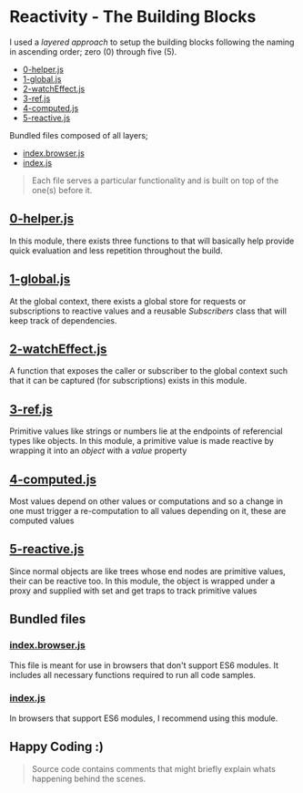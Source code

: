 
# Reactivity - The Building Blocks

I used a _layered approach_ to setup the building blocks following the naming in ascending order; zero (0) through five (5).

- [0-helper.js](./0-helper.js)
- [1-global.js](./1-global.js)
- [2-watchEffect.js](./2-watchEffect.js)
- [3-ref.js](./3-ref.js)
- [4-computed.js](./4-computed.js)
- [5-reactive.js](./5-reactive.js)

Bundled files composed of all layers;
- [index.browser.js](./index.browser.js)
- [index.js](./index.js)

> Each file serves a particular functionality and is built on top of the one(s) before it.

## [0-helper.js](./0-helper.js)

In this module, there exists three functions to that will basically help provide quick evaluation and less repetition throughout the build.

## [1-global.js](./1-global.js)

At the global context, there exists a global store for requests or subscriptions to reactive values and a reusable _Subscribers_ class that will keep track of dependencies.

## [2-watchEffect.js](./2-watchEffect.js)

A function that exposes the caller or subscriber to the global context such that it can be captured (for subscriptions) exists in this module.

## [3-ref.js](./3-ref.js)

Primitive values like strings or numbers lie at the endpoints of referencial types like objects. In this module, a primitive value is made reactive by wrapping it into an _object_ with a _value_ property

## [4-computed.js](./4-computed.js)

Most values depend on other values or computations and so a change in one must trigger a re-computation to all values depending on it, these are computed values

## [5-reactive.js](./5-reactive.js)

Since normal objects are like trees whose end nodes are primitive values, their can be reactive too. In this module, the object is wrapped under a proxy and supplied with set and get traps to track primitive values

## Bundled files 

### [index.browser.js](./index.browser.js)

This file is meant for use in browsers that don't support ES6 modules. It includes all necessary functions required to run all code samples.

### [index.js](./index.js)

In browsers that support ES6 modules, I recommend using this module.

## Happy Coding :)

>Source code contains comments that might briefly explain whats happening behind the scenes.
